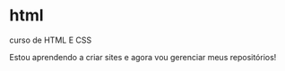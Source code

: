 # html
curso de HTML E CSS

Estou aprendendo a criar sites e agora vou gerenciar meus repositórios!
